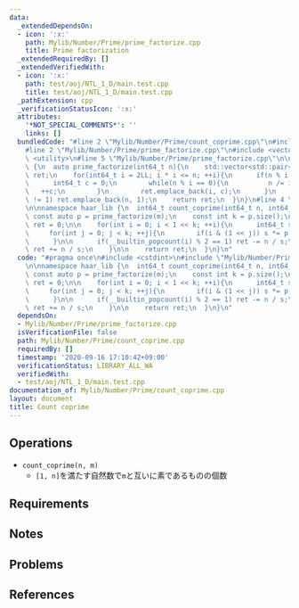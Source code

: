 ```yaml
---
data:
  _extendedDependsOn:
  - icon: ':x:'
    path: Mylib/Number/Prime/prime_factorize.cpp
    title: Prime factorization
  _extendedRequiredBy: []
  _extendedVerifiedWith:
  - icon: ':x:'
    path: test/aoj/NTL_1_D/main.test.cpp
    title: test/aoj/NTL_1_D/main.test.cpp
  _pathExtension: cpp
  _verificationStatusIcon: ':x:'
  attributes:
    '*NOT_SPECIAL_COMMENTS*': ''
    links: []
  bundledCode: "#line 2 \"Mylib/Number/Prime/count_coprime.cpp\"\n#include <cstdint>\n\
    #line 2 \"Mylib/Number/Prime/prime_factorize.cpp\"\n#include <vector>\n#include\
    \ <utility>\n#line 5 \"Mylib/Number/Prime/prime_factorize.cpp\"\n\nnamespace haar_lib\
    \ {\n  auto prime_factorize(int64_t n){\n    std::vector<std::pair<int64_t, int64_t>>\
    \ ret;\n    for(int64_t i = 2LL; i * i <= n; ++i){\n      if(n % i == 0){\n  \
    \      int64_t c = 0;\n        while(n % i == 0){\n          n /= i;\n       \
    \   ++c;\n        }\n        ret.emplace_back(i, c);\n      }\n    }\n    if(n\
    \ != 1) ret.emplace_back(n, 1);\n    return ret;\n  }\n}\n#line 4 \"Mylib/Number/Prime/count_coprime.cpp\"\
    \n\nnamespace haar_lib {\n  int64_t count_coprime(int64_t n, int64_t m){\n   \
    \ const auto p = prime_factorize(m);\n    const int k = p.size();\n\n    int64_t\
    \ ret = 0;\n\n    for(int i = 0; i < 1 << k; ++i){\n      int64_t s = 1;\n\n \
    \     for(int j = 0; j < k; ++j){\n        if(i & (1 << j)) s *= p[j].first;\n\
    \      }\n\n      if(__builtin_popcount(i) % 2 == 1) ret -= n / s;\n      else\
    \ ret += n / s;\n    }\n\n    return ret;\n  }\n}\n"
  code: "#pragma once\n#include <cstdint>\n#include \"Mylib/Number/Prime/prime_factorize.cpp\"\
    \n\nnamespace haar_lib {\n  int64_t count_coprime(int64_t n, int64_t m){\n   \
    \ const auto p = prime_factorize(m);\n    const int k = p.size();\n\n    int64_t\
    \ ret = 0;\n\n    for(int i = 0; i < 1 << k; ++i){\n      int64_t s = 1;\n\n \
    \     for(int j = 0; j < k; ++j){\n        if(i & (1 << j)) s *= p[j].first;\n\
    \      }\n\n      if(__builtin_popcount(i) % 2 == 1) ret -= n / s;\n      else\
    \ ret += n / s;\n    }\n\n    return ret;\n  }\n}\n"
  dependsOn:
  - Mylib/Number/Prime/prime_factorize.cpp
  isVerificationFile: false
  path: Mylib/Number/Prime/count_coprime.cpp
  requiredBy: []
  timestamp: '2020-09-16 17:10:42+09:00'
  verificationStatus: LIBRARY_ALL_WA
  verifiedWith:
  - test/aoj/NTL_1_D/main.test.cpp
documentation_of: Mylib/Number/Prime/count_coprime.cpp
layout: document
title: Count coprime
---
```


## Operations

- `count_coprime(n, m)`
	- `[1, n]`を満たす自然数で`m`と互いに素であるものの個数

## Requirements

## Notes

## Problems

## References

